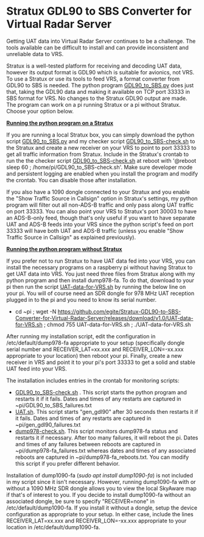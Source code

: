 # Stratux GDL90 to SBS Converter for Virtual Radar Server

Getting UAT data into Virtual Radar Server continues to be a challenge.  The tools available can be difficult to install and can provide inconsistent and unreliable data to VRS.  

Stratux is a well-tested platform for receiving and decoding UAT data, however its output format is GDL90 which is suitable for avionics, not VRS.
To use a Stratux or use its tools to feed VRS, a format converter from GDL90 to SBS is needed.  The python program [GDL90_to_SBS.py](https://github.com/egite/Stratux-GDL90-to-SBS-Converter-for-Virtual-Radar-Server/releases/download/v1.0/GDL90_to_SBS.py) does just that, taking the GDL90 data and making it available on TCP port 33333 in SBS format for VRS.  No changes to the Stratux GDL90 output are made.  The program can work on a pi running Stratux or a pi without Stratux.  Choose your option below.

<ins>**Running the python program on a Stratux**</ins>

If you are running a local Stratux box, you can simply download the python script [GDL90_to_SBS.py](https://github.com/egite/Stratux-GDL90-to-SBS-Converter-for-Virtual-Radar-Server/releases/download/v1.0/GDL90_to_SBS.py) and my checker script [GDL90_to_SBS-check.sh](https://github.com/egite/Stratux-GDL90-to-SBS-Converter-for-Virtual-Radar-Server/releases/download/v1.0/GDL90_to_SBS-check.sh) to the Stratux and create a new receiver on your VRS to point to port 33333 to get all traffic information from Stratux.  Include in the Stratux's crontab to run the the checker script [GDL90_to_SBS-check.sh](https://github.com/egite/Stratux-GDL90-to-SBS-Converter-for-Virtual-Radar-Server/releases/download/v1.0/GDL90_to_SBS-check.sh) at reboot with '@reboot sleep 60 ; /home/pi/GDL90_to_SBS-check.sh'.  Make sure developer mode and persistent logging are enabled when you install the program and modify the crontab.  You can disable those after installation.  

If you also have a 1090 dongle connected to your Stratux and you enable the "Show Traffic Source in Callsign" option in Stratux's settings, my python program will filter out all non-ADS-B traffic and only pass along UAT traffic on port 33333.  You can also point your VRS to Stratux's port 30003 to have an ADS-B-only feed, though that's only useful if you want to have separate UAT and ADS-B feeds into your VRS since the python script's feed on port 33333 will have both UAT and ADS-B traffic (unless you enable "Show Traffic Source in Callsign" as explained previously).

<ins>**Running the python program without Stratux**</ins>

If you prefer not to run Stratux to have UAT data fed into your VRS, you can install the necessary programs on a raspberry pi without having Stratux to get UAT data into VRS.  You just need three files from Stratux along with my python program and then install dump978-fa.  To do that, download to your pi then run the script [UAT-data-for-VRS.sh](https://github.com/egite/Stratux-GDL90-to-SBS-Converter-for-Virtual-Radar-Server/releases/download/v1.0/UAT-data-for-VRS.sh) by running the below line on your pi.  You will of course need an SDR dongle for 978 MHz UAT reception plugged in to the pi and you need to know its serial number. 

 - cd ~pi ; wget -N https://github.com/egite/Stratux-GDL90-to-SBS-Converter-for-Virtual-Radar-Server/releases/download/v1.0/UAT-data-for-VRS.sh ; chmod 755 UAT-data-for-VRS.sh ; ./UAT-data-for-VRS.sh

After running my installation script, edit the configuration in /etc/default/dump978-fa appropriate to your setup (specifically dongle serial number and RECEIVER_LAT=xx.xxx and RECEIVER_LON=-xx.xxx appropriate to your location) then reboot your pi.  Finally, create a new receiver in VRS and point it to your pi's port 33333 to get a solid and stable UAT feed into your VRS.

The installation includes entries in the crontab for monitoring scripts:
  - [GDL90_to_SBS-check.sh](https://github.com/egite/Stratux-GDL90-to-SBS-Converter-for-Virtual-Radar-Server/releases/download/v1.0/GDL90_to_SBS-check.sh) .  This script starts the python program and restarts it if it fails.  Dates and times of any restarts are captured in ~pi/GDL90_to_SBS_failures.txt</li>
  - [UAT.sh](https://github.com/egite/Stratux-GDL90-to-SBS-Converter-for-Virtual-Radar-Server/releases/download/v1.0/UAT.sh).  This script starts "gen_gdl90" after 30 seconds then restarts it if it fails.  Dates and times of any restarts are captured in ~pi/gen_gdl90_failures.txt</li>
  - [dump978-check.sh](https://github.com/egite/Stratux-GDL90-to-SBS-Converter-for-Virtual-Radar-Server/releases/download/v1.0/dump978-check.sh).  This script monitors dump978-fa status and restarts it if necessary.  After too many failures, it will reboot the pi.  Dates and times of any failures between reboots are captured in ~pi/dump978-fa_failures.txt whereas dates and times of any associated reboots are captured in ~pi/dump978-fa_reboots.txt.  You can modify this script if you prefer different behavior.</li></li>

Installation of dump1090-fa (<em>sudo apt install dump1090-fa</em>) is not included in my script since it isn't necessary. However, running dump1090-fa with or without a 1090 MHz SDR dongle allows you to view the local SkyAware map if that's of interest to you.  If you decide to install dump1090-fa without an associated dongle, be sure to specify "RECEIVER=none" in /etc/default/dump1090-fa.  If you install it without a dongle, setup the device configuration as appropriate to your setup.  In either case, include the lines RECEIVER_LAT=xx.xxx and RECEIVER_LON=-xx.xxx appropriate to your location in /etc/default/dump1090-fa.
